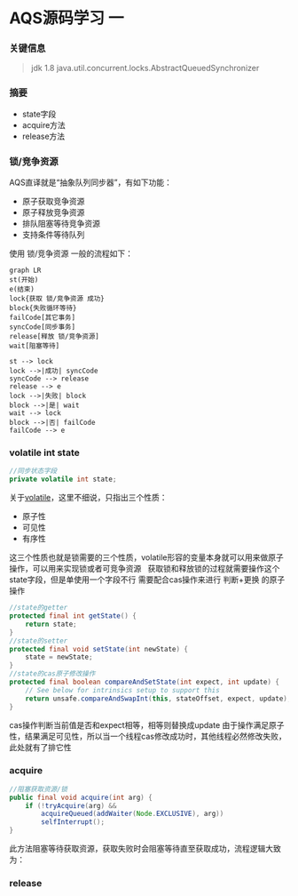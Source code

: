 # AQS源码学习 一

### 关键信息
> jdk 1.8
> java.util.concurrent.locks.AbstractQueuedSynchronizer

### 摘要
- state字段
- acquire方法
- release方法

### 锁/竞争资源
AQS直译就是“抽象队列同步器”，有如下功能：
- 原子获取竞争资源
- 原子释放竞争资源
- 排队阻塞等待竞争资源
- 支持条件等待队列

使用 锁/竞争资源 一般的流程如下：
```mermaid
graph LR 
st(开始)
e(结束)
lock{获取 锁/竞争资源 成功}
block{失败循环等待}
failCode[其它事务]
syncCode[同步事务]
release[释放 锁/竞争资源]
wait[阻塞等待]

st --> lock
lock -->|成功| syncCode
syncCode --> release
release --> e
lock -->|失败| block
block -->|是| wait
wait --> lock
block -->|否| failCode
failCode --> e
```

<!-- 
```flow
st=>start: 开始
e=>end: 结束
lock=>condition: 获取 锁/竞争资源 成功
block=>condition: 不阻塞等待
failCode=>operation: 其它事务
syncCode=>operation: 同步事务
release=>operation: 释放 锁/竞争资源
wait=>operation: 阻塞等待

st->lock()
lock(yes)->syncCode->release->e
lock(no)->block()
block(no)->lock()
block(yes)->failCode->e
``` 
-->
### volatile int state
```java
//同步状态字段
private volatile int state;
```
关于[volatile](#)，这里不细说，只指出三个性质：
- 原子性
- 可见性
- 有序性

这三个性质也就是锁需要的三个性质，volatile形容的变量本身就可以用来做原子操作，可以用来实现锁或者可竞争资源
&nbsp;
获取锁和释放锁的过程就需要操作这个state字段，但是单使用一个字段不行
需要配合cas操作来进行 判断+更换 的原子操作
```java
//state的getter
protected final int getState() {
    return state;
}
//state的setter
protected final void setState(int newState) {
    state = newState;
}
//state的cas原子修改操作
protected final boolean compareAndSetState(int expect, int update) {
    // See below for intrinsics setup to support this
    return unsafe.compareAndSwapInt(this, stateOffset, expect, update);
}
```
cas操作判断当前值是否和expect相等，相等则替换成update
由于操作满足原子性，结果满足可见性，所以当一个线程cas修改成功时，其他线程必然修改失败，此处就有了排它性
### acquire
```java
//阻塞获取资源/锁
public final void acquire(int arg) {
    if (!tryAcquire(arg) &&
        acquireQueued(addWaiter(Node.EXCLUSIVE), arg))
        selfInterrupt();
}
```
此方法阻塞等待获取资源，获取失败时会阻塞等待直至获取成功，流程逻辑大致为：

<!-- 
```flow
st=>start: 开始
e=>end: 结束
tryLock=>condition: 获取 锁/竞争资源 成功
queued=>operation: 排队阻塞等待直至获取成功
isInterrupt=>condition: 是否被中断
interrupt=>operation: 维护线程中断状态

st->tryLock()
tryLock(yes)->e
tryLock(no)->queued->isInterrupt()
isInterrupt(yes)->interrupt->e
isInterrupt(no)->e
```
-->
### release

